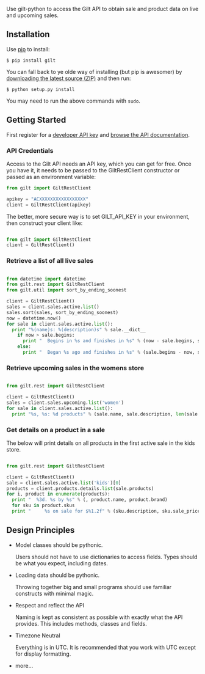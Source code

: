 Use gilt-python to access the Gilt API to obtain sale and product data on live and upcoming sales.

## Installation

Use [pip](http://www.pip-installer.org/en/latest/) to install:

    $ pip install gilt

You can fall back to ye olde way of installing (but pip is awesomer) by
[downloading the latest source (ZIP)](https://github.com/gilt/gilt-python/zipball/master "gilt-python
source code") and then run:

    $ python setup.py install

You may need to run the above commands with `sudo`.

## Getting Started

First register for a [developer API key](https://dev.gilt.com/user/register) and
[browse the API documentation](https://dev.gilt.com/page/gilt-public-apis).

### API Credentials

Access to the Gilt API needs an API key, which you can get for free. Once you have it,
it needs to be passed to the GiltRestClient constructor or passed as an environment variable:

```python
from gilt import GiltRestClient

apikey = "ACXXXXXXXXXXXXXXXXX"
client = GiltRestClient(apikey)
```

The better, more secure way is to set GILT_API_KEY in your environment, then construct your
client like:


```python

from gilt import GiltRestClient
client = GiltRestClient()
```

### Retrieve a list of all live sales

```python

from datetime import datetime
from gilt.rest import GiltRestClient
from gilt.util import sort_by_ending_soonest

client = GiltRestClient()
sales = client.sales.active.list()
sales.sort(sales, sort_by_ending_soonest)
now = datetime.now()
for sale in client.sales.active.list():
  print "%(name)s: %(description)s" % sale.__dict__
    if now > sale.begins: 
      print "  Begins in %s and finishes in %s" % (now - sale.begins, sale.ends - now)
    else: 
      print "  Began %s ago and finishes in %s" % (sale.begins - now, sale.ends - now)

```

### Retrieve upcoming sales in the womens store

```python

from gilt.rest import GiltRestClient

client = GiltRestClient()
sales = client.sales.upcoming.list('women')
for sale in client.sales.active.list():
  print "%s, %s: %d products" % (sale.name, sale.description, len(sale.products))

```

### Get details on a product in a sale

The below will print details on all products in the first active sale in the kids store.

```python

from gilt.rest import GiltRestClient

client = GiltRestClient()
sale = client.sales.active.list('kids')[0]
products = client.products.details.list(sale.products)
for i, product in enumerate(products):
  print "  %3d. %s by %s" % (, product.name, product.brand)
  for sku in product.skus
  print "     %s on sale for $%1.2f" % (sku.description, sku.sale_price)

```

## Design Principles

* Model classes should be pythonic.

  Users should not have to use dictionaries to access fields.
  Types should be what you expect, including dates.

* Loading data should be pythonic.

  Throwing together big and small programs should use familiar constructs with minimal magic.

* Respect and reflect the API

  Naming is kept as consistent as possible with exactly what the API provides.
  This includes methods, classes and fields.

* Timezone Neutral

  Everything is in UTC. It is recommended that you work with UTC except for display formatting.

* more...

